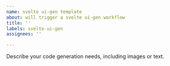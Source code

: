 ```yaml
---
name: svelte ui-gen template
about: will trigger a svelte ui-gen workflow
title: ''
labels: svelte-ui-gen
assignees: ''

---
```


Describe your code generation needs, including images or text.
